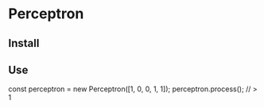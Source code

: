 # Perceptron

## Install



## Use

const perceptron = new Perceptron([1, 0, 0, 1, 1]);
perceptron.process(); // > 1
